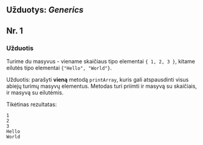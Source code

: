 
## Užduotys: *Generics*

## Nr. 1

### Užduotis

Turime du masyvus - viename skaičiaus tipo elementai `{ 1, 2, 3 }`, kitame eilutės tipo elementai `{"Hello", "World"}`.

Užduotis: parašyti **vieną** metodą ``printArray``, kuris gali atspausdinti visus abiejų turimų masyvų elementus. Metodas turi priimti ir masyvą su skaičiais, ir masyvą su eilutėmis.

Tikėtinas rezultatas:
```
1
2
3
Hello
World
```

